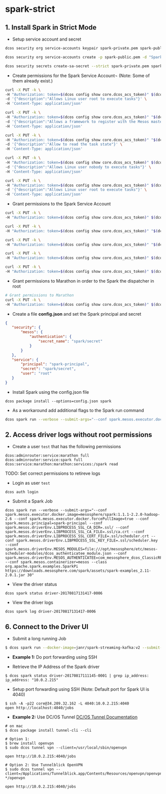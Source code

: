 # spark-strict

## 1. Install Spark in Strict Mode

- Setup service account and secret

```bash
dcos security org service-accounts keypair spark-private.pem spark-public.pem

dcos security org service-accounts create -p spark-public.pem -d "Spark service account" spark-principal

dcos security secrets create-sa-secret --strict spark-private.pem spark-principal spark/secret
```

- Create permissions for the Spark Service Account¬ (Note: Some of them already exist.)

```bash
curl -X PUT -k \
-H "Authorization: token=$(dcos config show core.dcos_acs_token)" $(dcos config show core.dcos_url)/acs/api/v1/acls/dcos:mesos:agent:task:user:root \
-d '{"description":"Allows Linux user root to execute tasks"}' \
-H 'Content-Type: application/json'

curl -X PUT -k \
-H "Authorization: token=$(dcos config show core.dcos_acs_token)" "$(dcos config show core.dcos_url)/acs/api/v1/acls/dcos:mesos:master:framework:role:*" \
-d '{"description":"Allows a framework to register with the Mesos master using the Mesos default role"}' \
-H 'Content-Type: application/json'

curl -X PUT -k \
-H "Authorization: token=$(dcos config show core.dcos_acs_token)" "$(dcos config show core.dcos_url)/acs/api/v1/acls/dcos:mesos:master:task:app_id:%252Fspark" \
-d '{"description":"Allow to read the task state"}' \
-H 'Content-Type: application/json'

curl -X PUT -k \
-H "Authorization: token=$(dcos config show core.dcos_acs_token)" $(dcos config show core.dcos_url)/acs/api/v1/acls/dcos:mesos:master:task:user:nobody \
-d '{"description":"Allows Linux user nobody to execute tasks"}' \
-H 'Content-Type: application/json'

curl -X PUT -k \
-H "Authorization: token=$(dcos config show core.dcos_acs_token)" $(dcos config show core.dcos_url)/acs/api/v1/acls/dcos:mesos:master:task:user:root \
-d '{"description":"Allows Linux user root to execute tasks"}' \
-H 'Content-Type: application/json'
```

- Grant permissions to the Spark Service Account

```bash
curl -X PUT -k \
-H "Authorization: token=$(dcos config show core.dcos_acs_token)" $(dcos config show core.dcos_url)/acs/api/v1/acls/dcos:mesos:agent:task:user:root/users/spark-principal/create

curl -X PUT -k \
-H "Authorization: token=$(dcos config show core.dcos_acs_token)" "$(dcos config show core.dcos_url)/acs/api/v1/acls/dcos:mesos:master:framework:role:*/users/spark-principal/create"

curl -X PUT -k \
-H "Authorization: token=$(dcos config show core.dcos_acs_token)" "$(dcos config show core.dcos_url)/acs/api/v1/acls/dcos:mesos:master:task:app_id:%252Fspark/users/spark-principal/create"

curl -X PUT -k \
-H "Authorization: token=$(dcos config show core.dcos_acs_token)" $(dcos config show core.dcos_url)/acs/api/v1/acls/dcos:mesos:master:task:user:nobody/users/spark-principal/create

curl -X PUT -k \
-H "Authorization: token=$(dcos config show core.dcos_acs_token)" $(dcos config show core.dcos_url)/acs/api/v1/acls/dcos:mesos:master:task:user:root/users/spark-principal/create

```

- Grant  permissions to Marathon in order to the Spark the dispatcher in root

```bash
# Grant permissions to Marathon
curl -X PUT -k \
-H "Authorization: token=$(dcos config show core.dcos_acs_token)" $(dcos config show core.dcos_url)/acs/api/v1/acls/dcos:mesos:master:task:user:root/users/dcos_marathon/create
```

- Create a file **config.json** and set the Spark principal and secret

```json
{
   "security": {
       "mesos": {
           "authentication": {
               "secret_name": "spark/secret"
           }
       }
   },
   "service": {
       "principal": "spark-principal",
       "secret": "spark/secret",
       "user": "root"
   }
}
```

- Install Spark using the config.json file

```
dcos package install --options=config.json spark
```

- As a workaround add additional flags to the Spark run command

```bash
dcos spark run --verbose --submit-args="--conf spark.mesos.executor.docker.image=mesosphere/spark:1.1.1-2.2.0-hadoop-2.6 --conf spark.mesos.executor.docker.forcePullImage=true --conf spark.mesos.principal=spark-principal --conf spark.mesos.driverEnv.LIBPROCESS_SSL_CA_DIR=.ssl/ --conf spark.mesos.driverEnv.LIBPROCESS_SSL_CA_FILE=.ssl/ca.crt --conf spark.mesos.driverEnv.LIBPROCESS_SSL_CERT_FILE=.ssl/scheduler.crt --conf spark.mesos.driverEnv.LIBPROCESS_SSL_KEY_FILE=.ssl/scheduler.key --conf spark.mesos.driverEnv.MESOS_MODULES=file:///opt/mesosphere/etc/mesos-scheduler-modules/dcos_authenticatee_module.json --conf spark.mesos.driverEnv.MESOS_AUTHENTICATEE=com_mesosphere_dcos_ClassicRPCAuthenticatee --conf spark.mesos.containerizer=mesos --class org.apache.spark.examples.SparkPi https://downloads.mesosphere.com/spark/assets/spark-examples_2.11-2.0.1.jar 30"
```

## 2. Access driver logs without root permissions

- Create a user `test` that has the following permissions

```
dcos:adminrouter:service:marathon full
dcos:adminrouter:service:spark full
dcos:service:marathon:marathon:services:/spark read
```

TODO: Set correct permissions to retireve logs

- Login as user `test`

```
dcos auth login
```

- Submit a Spark Job

```
dcos spark run --verbose --submit-args="--conf spark.mesos.executor.docker.image=mesosphere/spark:1.1.1-2.2.0-hadoop-2.6 --conf spark.mesos.executor.docker.forcePullImage=true --conf spark.mesos.principal=spark-principal --conf spark.mesos.driverEnv.LIBPROCESS_SSL_CA_DIR=.ssl/ --conf spark.mesos.driverEnv.LIBPROCESS_SSL_CA_FILE=.ssl/ca.crt --conf spark.mesos.driverEnv.LIBPROCESS_SSL_CERT_FILE=.ssl/scheduler.crt --conf spark.mesos.driverEnv.LIBPROCESS_SSL_KEY_FILE=.ssl/scheduler.key --conf spark.mesos.driverEnv.MESOS_MODULES=file:///opt/mesosphere/etc/mesos-scheduler-modules/dcos_authenticatee_module.json --conf spark.mesos.driverEnv.MESOS_AUTHENTICATEE=com_mesosphere_dcos_ClassicRPCAuthenticatee --conf spark.mesos.containerizer=mesos --class org.apache.spark.examples.SparkPi https://downloads.mesosphere.com/spark/assets/spark-examples_2.11-2.0.1.jar 30"
```

- View the driver status

```
dcos spark status driver-20170817131417-0006
```

- View the driver logs

```
dcos spark log driver-20170817131417-0006
```

## 6. Connect to the Driver UI

 - Submit a long running Job

```bash
$ dcos spark run --docker-image=janr/spark-streaming-kafka:v2 --submit-args="https://gist.githubusercontent.com/jrx/436a3779403158753cefaeae747de40b/raw/3e4725e7f28fca30baeb8aaaebc6189510799719/streamingWordCount.py"
```

- **Example 1:** Do port forwarding using SSH

- Retrieve the IP Address of the Spark driver

```
$ dcos spark status driver-20170817111145-0001 | grep ip_address:
ip_address: "10.0.2.215"
```

- Setup port forwarding using SSH (Note: Default port for Spark UI is 4040)

```
$ ssh -A -p22 core@34.209.32.162 -L 4040:10.0.2.215:4040
open http://localhost:4040/jobs
```

- **Example 2:** Use DC/OS Tunnel
[DC/OS Tunnel Documentation](https://docs.mesosphere.com/1.9/developing-services/tunnel/)

```
# on mac
$ dcos package install tunnel-cli --cli

# Option 1:
$ brew install openvpn
$ sudo dcos tunnel vpn --client=/usr/local/sbin/openvpn

open http://10.0.2.215:4040/jobs

# Option 2: Use Tunnelblick OpenVPN
$ sudo dcos tunnel vpn --client=/Applications/Tunnelblick.app/Contents/Resources/openvpn/openvpn-*/openvpn

open http://10.0.2.215:4040/jobs
```
